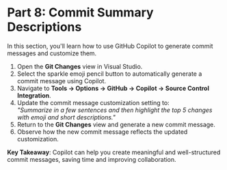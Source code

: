 # Part 8: Commit Summary Descriptions

In this section, you'll learn how to use GitHub Copilot to generate commit messages and customize them.

1. Open the **Git Changes** view in Visual Studio.
2. Select the sparkle emoji pencil button to automatically generate a commit message using Copilot.
3. Navigate to **Tools -> Options -> GitHub -> Copilot -> Source Control Integration**.
4. Update the commit message customization setting to:  
   *"Summarize in a few sentences and then highlight the top 5 changes with emoji and short descriptions."*
5. Return to the **Git Changes** view and generate a new commit message.
6. Observe how the new commit message reflects the updated customization.

**Key Takeaway**: Copilot can help you create meaningful and well-structured commit messages, saving time and improving collaboration.
